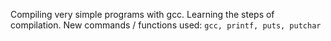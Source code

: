 Compiling very simple programs with gcc. Learning the steps of compilation.
New commands / functions used:
``gcc, printf, puts, putchar``

